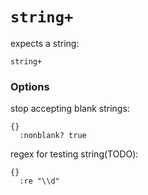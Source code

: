 # `string+`

expects a string:

```cirru
string+
```

### Options

stop accepting blank strings:

```cirru
{}
  :nonblank? true
```

regex for testing string(TODO):

```cirru
{}
  :re "\\d"
```
